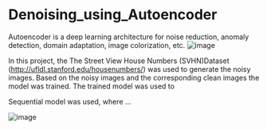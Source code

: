 # Denoising_using_Autoencoder
Autoencoder is a deep learning architecture for noise reduction, anomaly detection, domain adaptation, image colorization, etc. 
![image](https://user-images.githubusercontent.com/54812742/136596867-020d1231-32cd-4690-a4cc-217833f4ebd2.png)




In this project, the The Street View House Numbers (SVHN)Dataset (http://ufldl.stanford.edu/housenumbers/) was used to generate the noisy images. Based on the noisy images and the corresponding clean images the model was trained. The trained model was used to 

Sequential model was used, where ...



![image](https://user-images.githubusercontent.com/54812742/136595375-bbfafeb7-a60b-47b3-b8be-a95cce09aba7.png)
